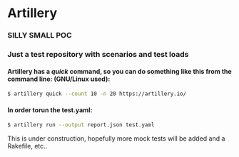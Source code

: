 # Artillery

### SILLY SMALL POC 

###  Just a test repository with scenarios and test loads 

#### Artillery has a *quick* command, so you can do something like this from the command line: (GNU/Linux used):
```bash
$ artillery quick --count 10 -n 20 https://artillery.io/
 ```

 #### In order torun the test.yaml:
 ```bash
$ artillery run --output report.json test.yaml
```

 This is under construction, hopefully more mock tests will be added and a Rakefile, etc..
